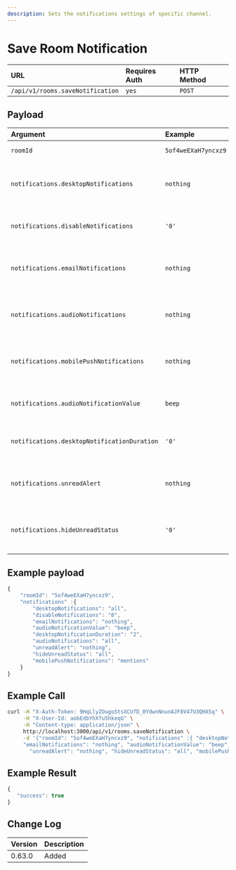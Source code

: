 ```yaml
---
description: Sets the notifications settings of specific channel.
---
```


# Save Room Notification

| URL | Requires Auth | HTTP Method |
| :--- | :--- | :--- |
| `/api/v1/rooms.saveNotification` | `yes` | `POST` |

## Payload

| Argument | Example | Required | Description |
| :--- | :--- | :--- | :--- |
| `roomId` | `5of4weEXaH7yncxz9` | Required | The channel's id |
| `notifications.desktopNotifications` | `nothing` | Optional: 'nothing', 'all', 'mentions', 'default' | The value for desktop notifications |
| `notifications.disableNotifications` | `'0'` | Optional: '0' or '1' | The value to disable/enable channel's notifications. |
| `notifications.emailNotifications` | `nothing` | Optional: 'nothing', 'all', 'mentions', 'default' | The value for email notifications. |
| `notifications.audioNotifications` | `nothing` | Optional: 'nothing', 'all', 'mentions', 'default' | The value for audio notifications. |
| `notifications.mobilePushNotifications` | `nothing` | Optional: 'nothing', 'all', 'mentions', 'default' | The value for mobile push notifications. |
| `notifications.audioNotificationValue` | `beep` | Optional | The value for audio notification sound. |
| `notifications.desktopNotificationDuration` | `'0'` | Optional | The value for desktop notification duration. |
| `notifications.unreadAlert` | `nothing` | Optional: 'nothing', 'all', 'mentions', 'default' | The value for unread alerts notifications. |
| `notifications.hideUnreadStatus` | `'0'` | Optional: '0' or '1' | The value to disable/enable number of unread messages. |

## Example payload

```javascript
{
    "roomId": "5of4weEXaH7yncxz9",
    "notifications" :{
        "desktopNotifications": "all",
        "disableNotifications": "0",
        "emailNotifications": "nothing",
        "audioNotificationValue": "beep",
        "desktopNotificationDuration": "2",
        "audioNotifications": "all",
        "unreadAlert": "nothing",
        "hideUnreadStatus": "all",
        "mobilePushNotifications": "mentions"
    }
}
```

## Example Call

```bash
curl -H "X-Auth-Token: 9HqLlyZOugoStsXCUfD_0YdwnNnunAJF8V47U3QHXSq" \
     -H "X-User-Id: aobEdbYhXfu5hkeqG" \
     -H "Content-type: application/json" \
     http://localhost:3000/api/v1/rooms.saveNotification \
     -d '{"roomId": "5of4weEXaH7yncxz9", "notifications" :{ "desktopNotifications": "all", "disableNotifications": "0", \
     "emailNotifications": "nothing", "audioNotificationValue": "beep", "desktopNotificationDuration": "2", "audioNotifications": "all", \
       "unreadAlert": "nothing", "hideUnreadStatus": "all", "mobilePushNotifications": "mentions"} }'
```

## Example Result

```javascript
{
   "success": true
}
```

## Change Log

| Version | Description |
| :--- | :--- |
| 0.63.0 | Added |

